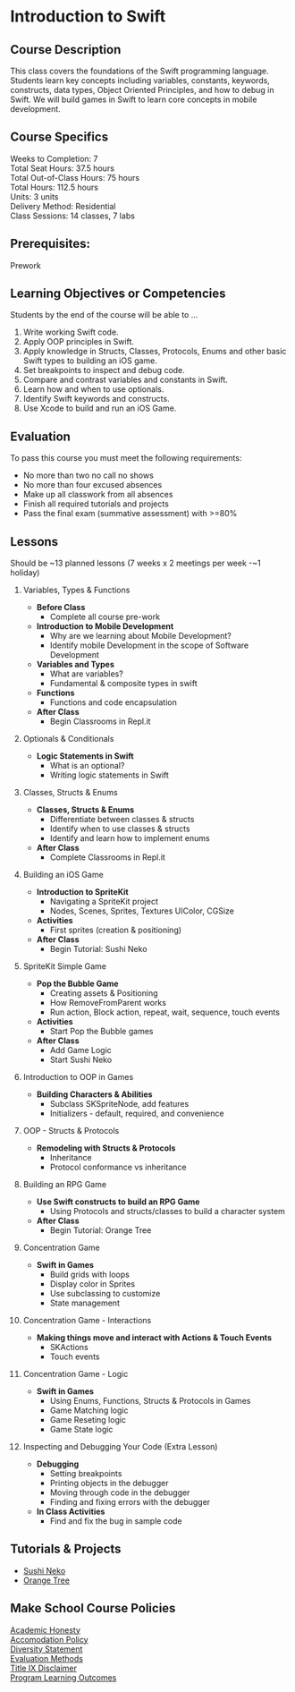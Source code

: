 # Introduction to Swift

## Course Description

This class covers the foundations of the Swift programming language. Students learn key concepts including variables, constants, keywords, constructs, data types, Object Oriented Principles, and how to debug in Swift. We will build games in Swift to learn core concepts in mobile development.

## Course Specifics

Weeks to Completion:  7 <br>
Total Seat Hours:  37.5 hours <br>
Total Out-of-Class Hours: 75 hours <br>
Total Hours: 112.5 hours <br>
Units:  3 units <br>
Delivery Method:  Residential <br>
Class Sessions:  14 classes, 7 labs

## Prerequisites:

Prework <br>

## Learning Objectives or Competencies

Students by the end of the course will be able to ...

1. Write working Swift code.
1. Apply OOP principles in Swift.
1. Apply knowledge in Structs, Classes, Protocols, Enums and other basic Swift types to building an iOS game.
1. Set breakpoints to inspect and debug code.
1. Compare and contrast variables and constants in Swift.
1. Learn how and when to use optionals.
1. Identify Swift keywords and constructs.
1. Use Xcode to build and run an iOS Game.

## Evaluation

To pass this course you must meet the following requirements:

- No more than two no call no shows
- No more than four excused absences
- Make up all classwork from all absences
- Finish all required tutorials and projects
- Pass the final exam (summative assessment) with >=80%

## Lessons

Should be ~13 planned lessons (7 weeks x 2 meetings per week -~1 holiday)

1. Variables, Types & Functions
    - **Before Class**
      - Complete all course pre-work
    - **Introduction to Mobile Development**
      - Why are we learning about Mobile Development?
      - Identify mobile Development in the scope of Software Development
    - **Variables and Types**
      - What are variables?
      - Fundamental & composite types in swift
    - **Functions**
      - Functions and code encapsulation
    - **After Class**
      - Begin Classrooms in Repl.it

1. Optionals & Conditionals
    - **Logic Statements in Swift**
      - What is an optional?
      - Writing logic statements in Swift

1. Classes, Structs & Enums
    - **Classes, Structs & Enums**
      - Differentiate between classes & structs
      - Identify when to use classes & structs
      - Identify and learn how to implement enums
    - **After Class**
      - Complete Classrooms in Repl.it

1. Building an iOS Game
    - **Introduction to SpriteKit**
      - Navigating a SpriteKit project
      - Nodes, Scenes, Sprites, Textures UIColor, CGSize
    - **Activities**
      - First sprites (creation & positioning)
    - **After Class**
      - Begin Tutorial: Sushi Neko

1. SpriteKit Simple Game
    - **Pop the Bubble Game**
      - Creating assets & Positioning
      - How RemoveFromParent works
      - Run action, Block action, repeat, wait, sequence, touch events
    - **Activities**
      - Start Pop the Bubble games
    - **After Class**
      - Add Game Logic
      - Start Sushi Neko

1. Introduction to OOP in Games
    - **Building Characters & Abilities**
      - Subclass SKSpriteNode, add features
      - Initializers - default, required, and convenience

1. OOP - Structs & Protocols
    - **Remodeling with Structs & Protocols**
      - Inheritance
      - Protocol conformance vs inheritance

1. Building an RPG Game
    - **Use Swift constructs to build an RPG Game**
      - Using Protocols and structs/classes to build a character system
    - **After Class**
      - Begin Tutorial: Orange Tree

1. Concentration Game
    - **Swift in Games**
      - Build grids with loops
      - Display color in Sprites
      - Use subclassing to customize
      - State management

1. Concentration Game - Interactions
    - **Making things move and interact with Actions & Touch Events**
      - SKActions
      - Touch events

1. Concentration Game - Logic
    - **Swift in Games**
      - Using Enums, Functions, Structs & Protocols in Games
      - Game Matching logic
      - Game Reseting logic
      - Game State logic

1. Inspecting and Debugging Your Code (Extra Lesson)
    - **Debugging**
      - Setting breakpoints
      - Printing objects in the debugger
      - Moving through code in the debugger
      - Finding and fixing errors with the debugger
    - **In Class Activities**
      - Find and fix the bug in sample code

## Tutorials & Projects

- [Sushi Neko](https://www.makeschool.com/academy/track/learn-to-clone-timberman-with-spritekit-and-swift-4)
- [Orange Tree](https://www.makeschool.com/academy/track/learn-to-clone-angry-birds-with-spritekit-and-swift-4)

## Make School Course Policies

[Academic Honesty](https://github.com/Product-College-Courses/Common-Syllabus-Sections/blob/master/Academic-Honesty-and-Plagiarism.md)<br>
[Accomodation Policy](https://github.com/Product-College-Courses/Common-Syllabus-Sections/blob/master/Accommodation-Policy.md)<br>
[Diversity Statement](https://github.com/Product-College-Courses/Common-Syllabus-Sections/blob/master/Diversity-Statement.md)<br>
[Evaluation Methods](https://github.com/Product-College-Courses/Common-Syllabus-Sections/blob/master/Evaluation-Methods.md)
<br>
[Title IX Disclaimer](https://github.com/Product-College-Courses/Common-Syllabus-Sections/blob/master/Evaluations-Title-X-Disclaimer.md)<br>
[Program Learning Outcomes](https://github.com/Product-College-Courses/Common-Syllabus-Sections/blob/master/Program-Learning-Outcomes.md)
